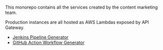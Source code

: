 This monorepo contains all the services created by the content marketing team.

Production instances are all hosted as AWS Lambdas exposed by API Gateway.

* [Jenkins Pipeline Generator](https://production.jenkinspipelines.com/)
* [GitHub Action Workflow Generator](https://production.githubactionworkflows.com/)
